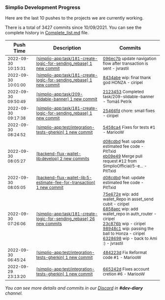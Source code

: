 
### Simplio Development Progress

Here are the last 10 pushes to the projects we are currently working.

There is a total of 3427 commits since 10/09/2021. You can see the complete history in
 [Complete_list.md](Complete_list.md) file.

| Push Time | Description | Commits |
| --- | --- | --- |
| <sub>2022-09-30 10:15:31</sub> | <sub>[[simplio-app:task/181\-create\-logic\-for\-sending\_rebase] 1 new commit](https://github.com/SimplioOfficial/simplio-app/commit/096ec7b2a54513ffcd5b3e8d9d9e828989fe02e8)</sub> | <sub>[096ec7b](https://github.com/SimplioOfficial/simplio-app/commit/096ec7b2a54513ffcd5b3e8d9d9e828989fe02e8) update navigation flow after transaction is sent - jvrastil</sub> |
| <sub>2022-09-30 10:01:00</sub> | <sub>[[simplio-app:task/181\-create\-logic\-for\-sending\_rebase] 1 new commit](https://github.com/SimplioOfficial/simplio-app/commit/8434abe99ea82aa7cbcad6c6001289f3c38d4b2e)</sub> | <sub>[8434abe](https://github.com/SimplioOfficial/simplio-app/commit/8434abe99ea82aa7cbcad6c6001289f3c38d4b2e) wip: final thank god HONZA - ciripel</sub> |
| <sub>2022-09-30 09:50:49</sub> | <sub>[[simplio-app:task/209\-slidable\-banner] 1 new commit](https://github.com/SimplioOfficial/simplio-app/commit/21234533df306fff0c0cb1ed6b91303589a7f0b5)</sub> | <sub>[2123453](https://github.com/SimplioOfficial/simplio-app/commit/21234533df306fff0c0cb1ed6b91303589a7f0b5) Completed task/209-slidable-banner - Tomáš Petrík</sub> |
| <sub>2022-09-30 09:17:38</sub> | <sub>[[simplio-app:task/181\-create\-logic\-for\-sending\_rebase] 1 new commit](https://github.com/SimplioOfficial/simplio-app/commit/25466fdc6510e8bbfa1fc2b96f7cd02f93c44636)</sub> | <sub>[25466fd](https://github.com/SimplioOfficial/simplio-app/commit/25466fdc6510e8bbfa1fc2b96f7cd02f93c44636) chore: small fixes - ciripel</sub> |
| <sub>2022-09-30 08:24:52</sub> | <sub>[[simplio-app:test/integration\-tests\-gherkin] 1 new commit](https://github.com/SimplioOfficial/simplio-app/commit/5458ca44d816dd60811cc0e38eb433c8d88363dd)</sub> | <sub>[5458ca4](https://github.com/SimplioOfficial/simplio-app/commit/5458ca44d816dd60811cc0e38eb433c8d88363dd) Fixes for tests #1 - MariooW</sub> |
| <sub>2022-09-30 08:05:27</sub> | <sub>[[backend-flux-wallet-lib:develop] 2 new commits](https://github.com/SimplioOfficial/backend-flux-wallet-lib/compare/dee1ff641872...eb09e497a399)</sub> | <sub>[d08cdbd](https://github.com/SimplioOfficial/backend-flux-wallet-lib/commit/d08cdbd5cd011701b5ae1c8d3a997613541f5d67) feat: update estimated fee code - PitTxid<br>[eb09e49](https://github.com/SimplioOfficial/backend-flux-wallet-lib/commit/eb09e497a399667732066a259b01fb2ec4676b49) Merge pull request #12 from SimplioOfficial/5-e... - PitTxid</sub> |
| <sub>2022-09-30 08:05:05</sub> | <sub>[[backend-flux-wallet-lib:5\-estimate\-fee\-for\-transaction] 1 new commit](https://github.com/SimplioOfficial/backend-flux-wallet-lib/commit/d08cdbd5cd011701b5ae1c8d3a997613541f5d67)</sub> | <sub>[d08cdbd](https://github.com/SimplioOfficial/backend-flux-wallet-lib/commit/d08cdbd5cd011701b5ae1c8d3a997613541f5d67) feat: update estimated fee code - PitTxid</sub> |
| <sub>2022-09-30 07:26:06</sub> | <sub>[[simplio-app:task/181\-create\-logic\-for\-sending\_rebase] 26 new commits](https://github.com/SimplioOfficial/simplio-app/compare/75e672e49a8b^...8ab67e715483)</sub> | <sub>[75e672e](https://github.com/SimplioOfficial/simplio-app/commit/75e672e49a8bd327a9ca3dd8f2a48ec98b8cbc37) wip: add wallet_Repo in asset_send cubit - ciripel<br>[6858aec](https://github.com/SimplioOfficial/simplio-app/commit/6858aecf6a7de65143a70f6f8b015b811dc4a659) wip: add wallet_repo in auth_router - ciripel<br>[23c876b](https://github.com/SimplioOfficial/simplio-app/commit/23c876bada0b938d59913ccd9392aa8b83ee67dc) wip - ciripel<br>[98948c1](https://github.com/SimplioOfficial/simplio-app/commit/98948c1249c4f9e068ff3e868405f30b16e4637f) wip: passing the ball to Honza - ciripel<br>[6328698](https://github.com/SimplioOfficial/simplio-app/commit/6328698eff20df635ffc3a4d41dd7c01fcb2eb99) wip - back to Ami :) - jvrastil</sub> |
| <sub>2022-09-30 06:45:24</sub> | <sub>[[simplio-app:test/integration\-tests\-gherkin] 1 new commit](https://github.com/SimplioOfficial/simplio-app/commit/484223d2ab97b5f6eababba0c37eeefd4f232ac2)</sub> | <sub>[484223d](https://github.com/SimplioOfficial/simplio-app/commit/484223d2ab97b5f6eababba0c37eeefd4f232ac2) Fix Reformat code #1 - MariooW</sub> |
| <sub>2022-09-29 23:13:20</sub> | <sub>[[simplio-app:test/integration\-tests\-gherkin] 1 new commit](https://github.com/SimplioOfficial/simplio-app/commit/665242d354dffd2673725ff71af6aa5b58091697)</sub> | <sub>[665242d](https://github.com/SimplioOfficial/simplio-app/commit/665242d354dffd2673725ff71af6aa5b58091697) Fixes account cretion #6 - MariooW</sub> |

_You can see more details and commits in our [Discord](https://discord.gg/aKhjuwZmdP) in **#dev-diary** channel._
